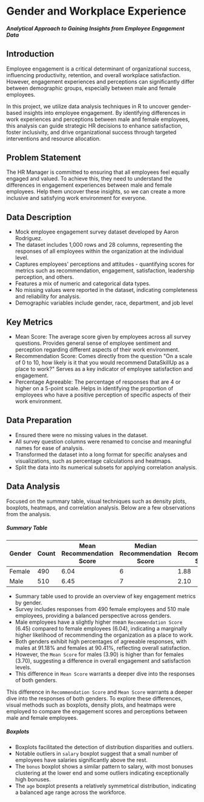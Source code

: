 # Gender and Workplace Experience
#### _Analytical Approach to Gaining Insights from Employee Engagement Data_

## Introduction
Employee engagement is a critical determinant of organizational success, influencing productivity, retention, and overall workplace satisfaction. However, engagement experiences and perceptions can significantly differ between demographic groups, especially between male and female employees.

In this project, we utilize data analysis techniques in R to uncover gender-based insights into employee engagement. By identifying differences in work experiences and perceptions between male and female employees, this analysis can guide strategic HR decisions to enhance satisfaction, foster inclusivity, and drive organizational success through targeted interventions and resource allocation.

## Problem Statement
The HR Manager is committed to ensuring that all employees feel equally engaged and valued. To achieve this, they need to understand the differences in engagement experiences between male and female employees. Help them uncover these insights, so we can create a more inclusive and satisfying work environment for everyone.

## Data Description
- Mock employee engagement survey dataset developed by Aaron Rodriguez.
- The dataset includes 1,000 rows and 28 columns, representing the responses of all employees within the organization at the individual level.
- Captures employees' perceptions and attitudes -  quantifying scores for metrics such as recommendation, engagement, satisfaction, leadership perception, and others.
- Features a mix of numeric and categorical data types.
- No missing values were reported in the dataset, indicating completeness and reliability for analysis.
- Demographic variables include gender, race, department, and job level

## Key Metrics
- Mean Score: The average score given by employees across all survey questions. Provides general sense of employee sentiment and perception regarding different aspects of their work environment.
- Recommendation Score: Comes directly from the question "On a scale of 0 to 10, how likely is it that you would recommend DataSkillUp as a place to work?" Serves as a key indicator of employee satisfaction and engagement.
- Percentage Agreeable: The percentage of responses that are 4 or higher on a 5-point scale. Helps in identifying the proportion of employees who have a positive perception of specific aspects of their work environment.

## Data Preparation
- Ensured there were no missing values in the dataset. 
- All survey question columns were renamed to concise and meaningful names for ease of analysis.
- Transformed the dataset into a long format for specific analyses and visualizations, such as percentage calculations and heatmaps.
- Split the data into its numerical subsets for applying correlation analysis.

## Data Analysis
Focused on the summary table, visual techniques such as density plots, boxplots, heatmaps, and correlation analysis. Below are a few observations from the analysis.

##### _Summary Table_

| Gender | Count | Mean Recommendation Score | Median Recommendation Score | SD Recommendation Score | Percentage Agreeable |  Mean Score         |
|--------|-------|---------------------------|-----------------------------|-------------------------|----------------------|---------------------|
| Female | 490   | 6.04                      | 6                           | 1.88                    | 90.41                | 3.70                |
| Male   | 510   | 6.45                      | 7                           | 2.10                    | 91.18                | 3.90                |

- Summary table used to provide an overview of key engagement metrics by gender.
- Survey includes responses from 490 female employees and 510 male employees, providing a balanced perspective across genders.
- Male employees have a slightly higher mean `Recommendation Score` (6.45) compared to female employees (6.04), indicating a marginally higher likelihood of recommending the organization as a place to work.
- Both genders exhibit high percentages of agreeable responses, with males at 91.18% and females at 90.41%, reflecting overall satisfaction.
- However, the `Mean Score` for males (3.90) is higher than for females (3.70), suggesting a difference in overall engagement and satisfaction levels.
- This difference in `Mean Score` warrants a deeper dive into the responses of both genders. 

This difference in `Recommendation Score` and `Mean Score` warrants a deeper dive into the responses of both genders. To explore these differences, visual methods such as boxplots, density plots, and heatmaps were employed to compare the engagement scores and perceptions between male and female employees.

##### _Boxplots_
 - Boxplots facilitated the detection of distribution disparities and outliers.
 - Notable outliers in `salary` boxplot suggest that a small number of employees have salaries significantly above the rest.
 - The `bonus` boxplot shows a similar pattern to salary, with most bonuses clustering at the lower end and some outliers indicating exceptionally high bonuses.
 - The `age` boxplot presents a relatively symmetrical distribution, indicating a balanced age range across the workforce. 
 






